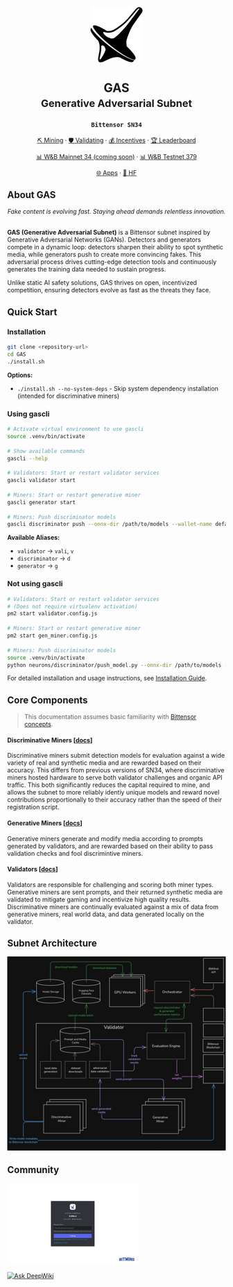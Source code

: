 <div align="center">
  <img src="docs/static/bm-logo-black.png" alt="BitMind Logo" width="120"/>
  
  <h1>GAS<br><small>Generative Adversarial Subnet</small></h1>
  <h3><code>Bittensor SN34</code></h3>
  <p>
    <a href="docs/Mining.md">⛏️ Mining</a> ·
    <a href="docs/Validating.md">🛡️ Validating</a> ·
    <a href="docs/Incentive.md">💰 Incentives</a> ·
    <a href="https://app.bitmind.ai/statistics">🏆 Leaderboard</a>
  </p>
  
  <p>
    <a href="https://wandb.ai/bitmindai/subnet-379-validator">📊 W&B Mainnet 34 (coming soon)</a> ·
    <a href="https://wandb.ai/bitmindai/subnet-379-validator">📊 W&B Testnet 379</a>
  </p>

  <p>
    <a href="https://www.bitmind.ai/apps">🌐 Apps</a> ·
    <a href="https://huggingface.co/bitmind">🤗 HF</a>
  </p>
</div>

## About GAS
<div align="center">
<em>Fake content is evolving fast. Staying ahead demands relentless innovation.</em><br><br>
</div>

**GAS (Generative Adversarial Subnet)** is a Bittensor subnet inspired by Generative Adversarial Networks (GANs). Detectors and generators compete in a dynamic loop: detectors sharpen their ability to spot synthetic media, while generators push to create more convincing fakes. This adversarial process drives cutting-edge detection tools and continuously generates the training data needed to sustain progress.

Unlike static AI safety solutions, GAS thrives on open, incentivized competition, ensuring detectors evolve as fast as the threats they face.


## Quick Start

### Installation

```bash
git clone <repository-url>
cd GAS
./install.sh
```

**Options:**
- `./install.sh --no-system-deps` - Skip system dependency installation (intended for discriminative miners)

### Using gascli
```bash
# Activate virtual environment to use gascli
source .venv/bin/activate

# Show available commands
gascli --help

# Validators: Start or restart validator services
gascli validator start

# Miners: Start or restart generative miner
gascli generator start

# Miners: Push discriminator models
gascli discriminator push --onnx-dir /path/to/models --wallet-name default --hotkey-name default
```

**Available Aliases:**
- `validator` → `vali`, `v`
- `discriminator` → `d`
- `generator` → `g`


### Not using gascli
```bash
# Validators: Start or restart validator services
# (Does not require virtualenv activation)
pm2 start validator.config.js  

# Miners: Start or restart generative miner
pm2 start gen_miner.config.js

# Miners: Push discriminator models
source .venv/bin/activate
python neurons/discriminator/push_model.py --onnx-dir /path/to/models --wallet-name default --hotkey-name default
```
For detailed installation and usage instructions, see [Installation Guide](docs/Installation.md).


## Core Components

> This documentation assumes basic familiarity with [Bittensor concepts](https://docs.bittensor.com/learn/bittensor-building-blocks). 

#### Discriminative Miners [[docs](docs/Discriminative-Mining.md)]
Discriminative miners submit detection models for evaluation against a wide variety of real and synthetic media and are rewarded based on their accuracy. This differs from previous versions of SN34, where discriminative miners hosted hardware to serve both validator challenges and organic API traffic. This both significantly reduces the capital required to mine, and allows the subnet to more reliably identiy unique models and reward novel contributions proportionally to their accuracy rather than the speed of their registration script. 


#### Generative Miners [[docs](docs/Generative-Mining.md)]

Generative miners generate and modify media according to prompts generated by validators, and are rewarded based on their ability to pass validation checks and fool discrimintive miners.

#### Validators [[docs](docs/Validating.md)]
Validators are responsible for challenging and scoring both miner types. Generative miners are sent prompts, and their returned synthetic media are validated to mitigate gaming and incentivize high quality results. Discriminative miners are continually evaluated against a mix of data from generative miners, real world data, and data generated locally on the validator.


## Subnet Architecture
![Subnet Architecture](docs/static/GAS-Architecture-Simple.png)

## Community

<p align="left">
  <a href="https://discord.gg/kKQR98CrUn">
    <img src="docs/static/Join-BitMind-Discord.png" alt="Join us on Discord" width="60%">
  </a>
</p> 

[![Ask DeepWiki](https://deepwiki.com/badge.svg)](https://deepwiki.com/BitMind-AI/bitmind-subnet)

